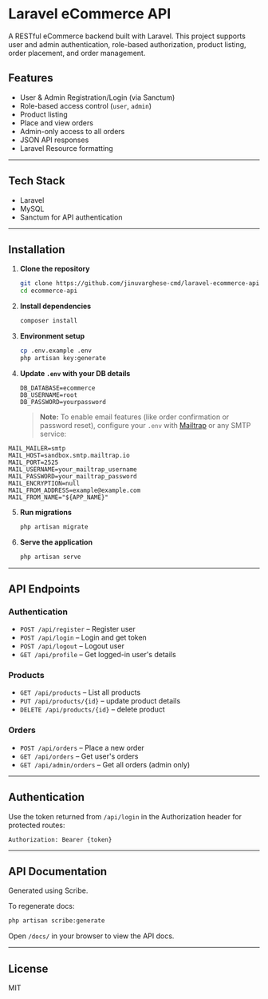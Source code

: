 # Laravel eCommerce API

A RESTful eCommerce backend built with Laravel. This project supports user and admin authentication, role-based authorization, product listing, order placement, and order management.

## Features

- User & Admin Registration/Login (via Sanctum)
- Role-based access control (`user`, `admin`)
- Product listing
- Place and view orders
- Admin-only access to all orders
- JSON API responses
- Laravel Resource formatting

---

## Tech Stack

- Laravel
- MySQL
- Sanctum for API authentication

---

## Installation

1. **Clone the repository**
   ```bash
   git clone https://github.com/jinuvarghese-cmd/laravel-ecommerce-api.git
   cd ecommerce-api
   ```

2. **Install dependencies**
   ```bash
   composer install
   ```

3. **Environment setup**
   ```bash
   cp .env.example .env
   php artisan key:generate
   ```
   

4. **Update `.env` with your DB details**
   ```env
   DB_DATABASE=ecommerce
   DB_USERNAME=root
   DB_PASSWORD=yourpassword
   ```

   > **Note:** To enable email features (like order confirmation or password reset), configure your `.env` with [Mailtrap](https://mailtrap.io/) or any SMTP service:

```env
MAIL_MAILER=smtp
MAIL_HOST=sandbox.smtp.mailtrap.io
MAIL_PORT=2525
MAIL_USERNAME=your_mailtrap_username
MAIL_PASSWORD=your_mailtrap_password
MAIL_ENCRYPTION=null
MAIL_FROM_ADDRESS=example@example.com
MAIL_FROM_NAME="${APP_NAME}"
 ```

5. **Run migrations**
   ```bash
   php artisan migrate
   ```

6. **Serve the application**
   ```bash
   php artisan serve
   ```

---

## API Endpoints

### Authentication

- `POST /api/register` – Register user
- `POST /api/login` – Login and get token
- `POST /api/logout` – Logout user
- `GET /api/profile` – Get logged-in user's details

### Products

- `GET /api/products` – List all products
- `PUT /api/products/{id}` – update product details
- `DELETE /api/products/{id}` – delete product

### Orders

- `POST /api/orders` – Place a new order
- `GET /api/orders` – Get user's orders
- `GET /api/admin/orders` – Get all orders (admin only)

---

## Authentication

Use the token returned from `/api/login` in the Authorization header for protected routes:

```
Authorization: Bearer {token}
```

---

## API Documentation

Generated using Scribe.

To regenerate docs:

```bash
php artisan scribe:generate
```

Open `/docs/` in your browser to view the API docs.

---

## License

MIT
